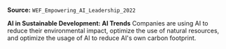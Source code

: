 **Source:** `WEF_Empowering_AI_Leadership_2022`

**AI in Sustainable Development: AI Trends**
Companies are using AI to reduce their environmental impact, optimize the use of natural resources, and optimize the usage of AI to reduce AI's own carbon footprint.
